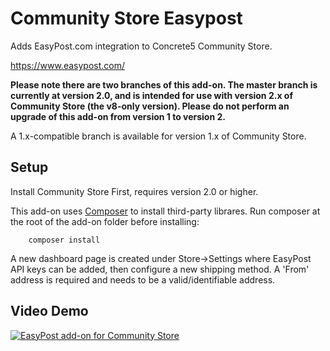# Community Store Easypost
Adds EasyPost.com integration to Concrete5 Community Store.

https://www.easypost.com/

**Please note there are two branches of this add-on.
The master branch is currently at version 2.0, and is intended for use with version 2.x of Community Store (the v8-only version). Please do not perform an upgrade of this add-on from version 1 to version 2.**

A 1.x-compatible branch is available for version 1.x of Community Store.


## Setup
Install Community Store First, requires version 2.0 or higher.

This add-on uses [Composer](https://getcomposer.org/) to install third-party librares. Run composer at the root of the add-on folder before installing:

        composer install
        
A new dashboard page is created under Store->Settings where EasyPost API keys can be added, then configure a new shipping method.
A 'From' address is required and needs to be a valid/identifiable address.

## Video Demo
[![EasyPost add-on for Community Store](https://img.youtube.com/vi/WLuyHPPbI6o/0.jpg)](https://www.youtube.com/watch?v=WLuyHPPbI6o)
